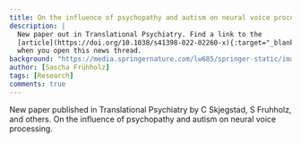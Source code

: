 ```yaml
---
title: On the influence of psychopathy and autism on neural voice processing
description: |
  New paper out in Translational Psychiatry. Find a link to the
  [article](https://doi.org/10.1038/s41398-022-02260-x){:target="_blank"}
  when you open this news thread.
background: "https://media.springernature.com/lw685/springer-static/image/art%3A10.1038%2Fs41398-022-02260-x/MediaObjects/41398_2022_2260_Fig1_HTML.png?as=webp"
author: [Sascha Frühholz]
tags: [Research]
comments: true
---
```


New paper published in Translational Psychiatry by C Skjegstad, S Fruhholz, and others. On the influence of psychopathy and autism on neural voice processing.
